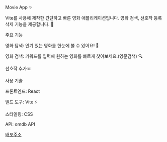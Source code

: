 Movie App ✨

Vite를 사용해 제작한 간단하고 빠른 영화 애플리케이션입니다. 영화 검색, 선호작 등록 삭제 기능을 제공합니다. 🎥

주요 기능

영화 탐색: 인기 있는 영화를 한눈에 볼 수 있어요! 👀

영화 검색: 키워드를 입력해 원하는 영화를 빠르게 찾아보세요.(영문검색) 🔍

선호작 추가📊

사용 기술

프론트엔드: React

빌드 도구: Vite ⚡

스타일링: CSS

API: omdb API

[배포주소](https://movie-app-drv98.netlify.app/)

